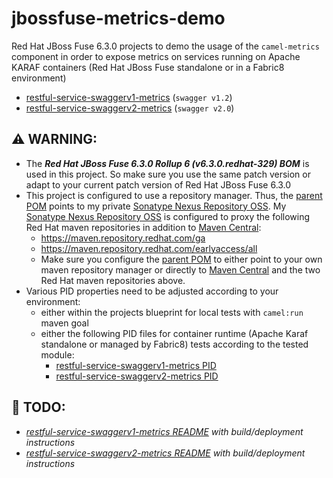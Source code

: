 # jbossfuse-metrics-demo

Red Hat JBoss Fuse 6.3.0 projects to demo the usage of the ```camel-metrics``` component in order to expose metrics on 
services running on Apache KARAF containers (Red Hat JBoss Fuse standalone or in a Fabric8 environment)
* [restful-service-swaggerv1-metrics](restful-service-swaggerv1-metrics) (```swagger v1.2```)
* [restful-service-swaggerv2-metrics](restful-service-swaggerv2-metrics) (```swagger v2.0```)

## :warning: WARNING:
- The *__Red Hat JBoss Fuse 6.3.0 Rollup 6 (v6.3.0.redhat-329) BOM__* is used in this project. So make sure you use the same patch version or
adapt to your current patch version of Red Hat JBoss Fuse 6.3.0
- This project is configured to use a repository manager. 
Thus, the [parent POM](pom.xml) points to my private [Sonatype Nexus Repository OSS](https://www.sonatype.com/download-oss-sonatype).
My [Sonatype Nexus Repository OSS](https://www.sonatype.com/download-oss-sonatype) is configured to proxy the following 
Red Hat maven repositories in addition to [Maven Central](https://repo1.maven.org/maven2):
  - https://maven.repository.redhat.com/ga 
  - https://maven.repository.redhat.com/earlyaccess/all
  - Make sure you configure the [parent POM](pom.xml) to either point to
your own maven repository manager or directly to [Maven Central](https://repo1.maven.org/maven2) and
the two Red Hat maven repositories above.
- Various PID properties need to be adjusted according to your environment:
  - either within the projects blueprint for local tests with ```camel:run``` maven goal
  - either the following PID files for container runtime (Apache Karaf standalone or managed by Fabric8)
tests according to the tested module:
    - [restful-service-swaggerv1-metrics PID](restful-service-swaggerv1-metrics/src/main/fabric8/org.jeannyil.fuse.restful-service-swaggerv1-metrics.properties)
    - [restful-service-swaggerv2-metrics PID](restful-service-swaggerv2-metrics/src/main/fabric8/org.jeannyil.fuse.restful-service-swaggerv2-metrics.properties)

## :construction: TODO:
- *[restful-service-swaggerv1-metrics README](restful-service-swaggerv1-metrics)  with build/deployment instructions*
- *[restful-service-swaggerv2-metrics README](restful-service-swaggerv2-metrics) with build/deployment instructions*
